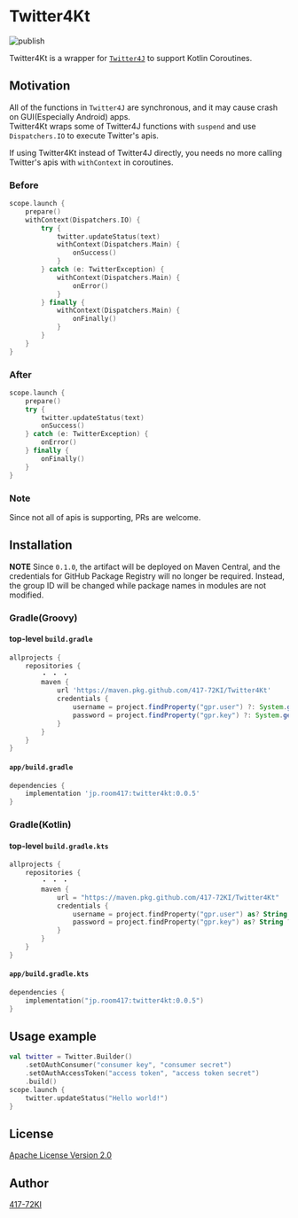 # Twitter4Kt
![publish](https://github.com/417-72KI/Twitter4Kt/actions/workflows/publish.yml/badge.svg)

Twitter4Kt is a wrapper for [`Twitter4J`](https://github.com/Twitter4J/Twitter4J) to support Kotlin Coroutines.

## Motivation

All of the functions in `Twitter4J` are synchronous, and it may cause crash on GUI(Especially Android) apps.  
Twitter4Kt wraps some of Twitter4J functions with `suspend` and use `Dispatchers.IO` to execute Twitter's apis.

If using Twitter4Kt instead of Twitter4J directly, you needs no more calling Twitter's apis with `withContext` in coroutines.

### Before

```kotlin
scope.launch {
    prepare()
    withContext(Dispatchers.IO) {
        try {
            twitter.updateStatus(text)
            withContext(Dispatchers.Main) {
                onSuccess()
            }
        } catch (e: TwitterException) {
            withContext(Dispatchers.Main) {
                onError()
            }
        } finally {
            withContext(Dispatchers.Main) {
                onFinally()
            }
        }
    }
}
```

### After

```kotlin
scope.launch {
    prepare()
    try {
        twitter.updateStatus(text)
        onSuccess()
    } catch (e: TwitterException) {
        onError()
    } finally {
        onFinally()
    }
}
```

### **Note**
Since not all of apis is supporting, PRs are welcome.

## Installation

**NOTE**
Since `0.1.0`, the artifact will be deployed on Maven Central, and the credentials for GitHub Package Registry will no longer be required.
Instead, the group ID will be changed while package names in modules are not modified.

### Gradle(Groovy)

#### top-level `build.gradle`

```groovy
allprojects {
    repositories {
        ・ ・ ・
        maven {
            url 'https://maven.pkg.github.com/417-72KI/Twitter4Kt'
            credentials {
                username = project.findProperty("gpr.user") ?: System.getenv("GITHUB_USER")
                password = project.findProperty("gpr.key") ?: System.getenv("GITHUB_TOKEN")
            }
        }
    }
}
```

#### `app/build.gradle`

```groovy
dependencies {
    implementation 'jp.room417:twitter4kt:0.0.5'
}
```

### Gradle(Kotlin)

#### top-level `build.gradle.kts`

```kotlin
allprojects {
    repositories {
        ・ ・ ・
        maven {
            url = "https://maven.pkg.github.com/417-72KI/Twitter4Kt"
            credentials {
                username = project.findProperty("gpr.user") as? String ?: System.getenv("GITHUB_USER")
                password = project.findProperty("gpr.key") as? String ?: System.getenv("GITHUB_TOKEN")
            }
        }
    }
}
```

#### `app/build.gradle.kts`

```kotlin
dependencies {
    implementation("jp.room417:twitter4kt:0.0.5")
}
```

## Usage example

```kotlin
val twitter = Twitter.Builder()
    .setOAuthConsumer("consumer key", "consumer secret")
    .setOAuthAccessToken("access token", "access token secret")
    .build()
scope.launch {
    twitter.updateStatus("Hello world!")
}
```

## License

[Apache License Version 2.0](https://github.com/417-72KI/Twitter4Kt/blob/master/LICENSE)

## Author

[417-72KI](https://github.com/417-72KI)
